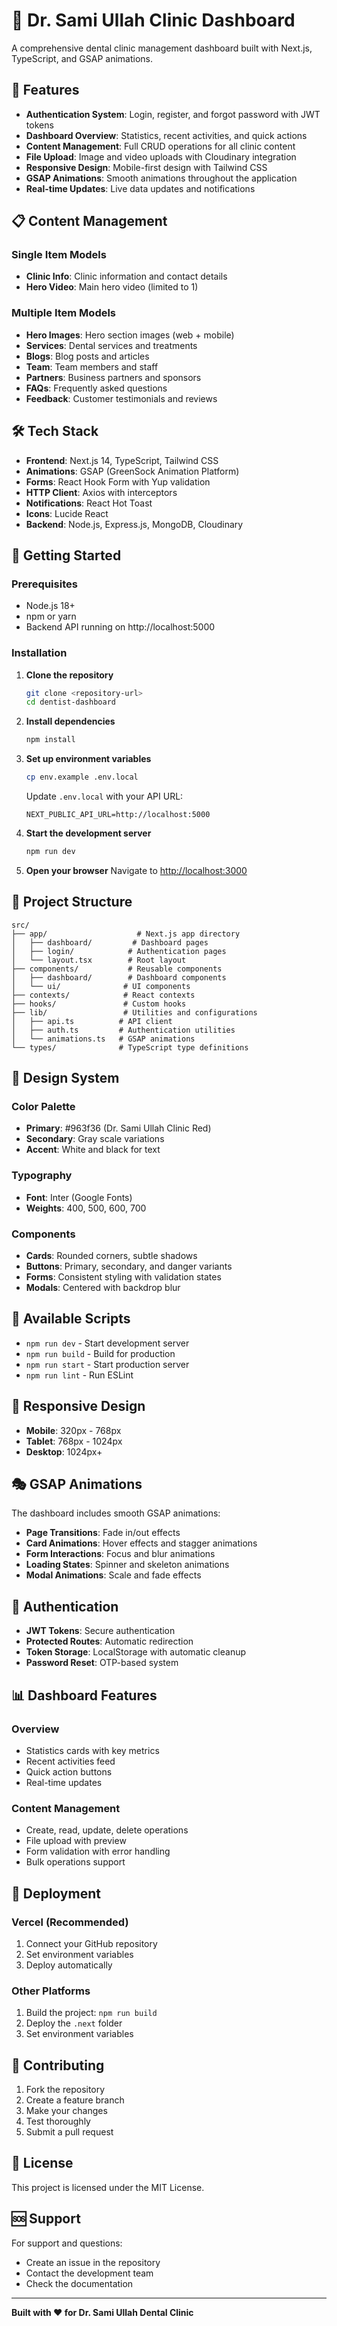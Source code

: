 # 🦷 Dr. Sami Ullah Clinic Dashboard

A comprehensive dental clinic management dashboard built with Next.js, TypeScript, and GSAP animations.

## 🚀 Features

- **Authentication System**: Login, register, and forgot password with JWT tokens
- **Dashboard Overview**: Statistics, recent activities, and quick actions
- **Content Management**: Full CRUD operations for all clinic content
- **File Upload**: Image and video uploads with Cloudinary integration
- **Responsive Design**: Mobile-first design with Tailwind CSS
- **GSAP Animations**: Smooth animations throughout the application
- **Real-time Updates**: Live data updates and notifications

## 📋 Content Management

### Single Item Models
- **Clinic Info**: Clinic information and contact details
- **Hero Video**: Main hero video (limited to 1)

### Multiple Item Models
- **Hero Images**: Hero section images (web + mobile)
- **Services**: Dental services and treatments
- **Blogs**: Blog posts and articles
- **Team**: Team members and staff
- **Partners**: Business partners and sponsors
- **FAQs**: Frequently asked questions
- **Feedback**: Customer testimonials and reviews

## 🛠️ Tech Stack

- **Frontend**: Next.js 14, TypeScript, Tailwind CSS
- **Animations**: GSAP (GreenSock Animation Platform)
- **Forms**: React Hook Form with Yup validation
- **HTTP Client**: Axios with interceptors
- **Notifications**: React Hot Toast
- **Icons**: Lucide React
- **Backend**: Node.js, Express.js, MongoDB, Cloudinary

## 🚀 Getting Started

### Prerequisites

- Node.js 18+ 
- npm or yarn
- Backend API running on http://localhost:5000

### Installation

1. **Clone the repository**
   ```bash
   git clone <repository-url>
   cd dentist-dashboard
   ```

2. **Install dependencies**
   ```bash
   npm install
   ```

3. **Set up environment variables**
   ```bash
   cp env.example .env.local
   ```
   
   Update `.env.local` with your API URL:
   ```env
   NEXT_PUBLIC_API_URL=http://localhost:5000
   ```

4. **Start the development server**
   ```bash
   npm run dev
   ```

5. **Open your browser**
   Navigate to [http://localhost:3000](http://localhost:3000)

## 📁 Project Structure

```
src/
├── app/                    # Next.js app directory
│   ├── dashboard/         # Dashboard pages
│   ├── login/            # Authentication pages
│   └── layout.tsx        # Root layout
├── components/           # Reusable components
│   ├── dashboard/        # Dashboard components
│   └── ui/              # UI components
├── contexts/            # React contexts
├── hooks/               # Custom hooks
├── lib/                 # Utilities and configurations
│   ├── api.ts          # API client
│   ├── auth.ts         # Authentication utilities
│   └── animations.ts   # GSAP animations
└── types/              # TypeScript type definitions
```

## 🎨 Design System

### Color Palette
- **Primary**: #963f36 (Dr. Sami Ullah Clinic Red)
- **Secondary**: Gray scale variations
- **Accent**: White and black for text

### Typography
- **Font**: Inter (Google Fonts)
- **Weights**: 400, 500, 600, 700

### Components
- **Cards**: Rounded corners, subtle shadows
- **Buttons**: Primary, secondary, and danger variants
- **Forms**: Consistent styling with validation states
- **Modals**: Centered with backdrop blur

## 🔧 Available Scripts

- `npm run dev` - Start development server
- `npm run build` - Build for production
- `npm run start` - Start production server
- `npm run lint` - Run ESLint

## 📱 Responsive Design

- **Mobile**: 320px - 768px
- **Tablet**: 768px - 1024px
- **Desktop**: 1024px+

## 🎭 GSAP Animations

The dashboard includes smooth GSAP animations:

- **Page Transitions**: Fade in/out effects
- **Card Animations**: Hover effects and stagger animations
- **Form Interactions**: Focus and blur animations
- **Loading States**: Spinner and skeleton animations
- **Modal Animations**: Scale and fade effects

## 🔐 Authentication

- **JWT Tokens**: Secure authentication
- **Protected Routes**: Automatic redirection
- **Token Storage**: LocalStorage with automatic cleanup
- **Password Reset**: OTP-based system

## 📊 Dashboard Features

### Overview
- Statistics cards with key metrics
- Recent activities feed
- Quick action buttons
- Real-time updates

### Content Management
- Create, read, update, delete operations
- File upload with preview
- Form validation with error handling
- Bulk operations support

## 🚀 Deployment

### Vercel (Recommended)
1. Connect your GitHub repository
2. Set environment variables
3. Deploy automatically

### Other Platforms
1. Build the project: `npm run build`
2. Deploy the `.next` folder
3. Set environment variables

## 🤝 Contributing

1. Fork the repository
2. Create a feature branch
3. Make your changes
4. Test thoroughly
5. Submit a pull request

## 📄 License

This project is licensed under the MIT License.

## 🆘 Support

For support and questions:
- Create an issue in the repository
- Contact the development team
- Check the documentation

---

**Built with ❤️ for Dr. Sami Ullah Dental Clinic**